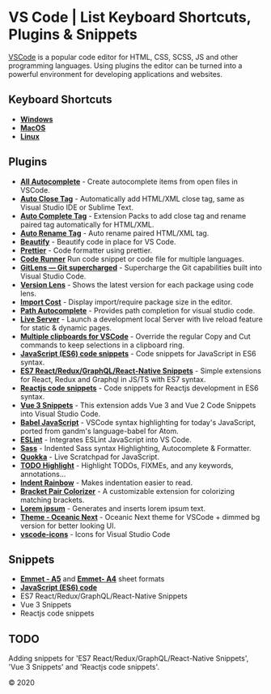 # VS Code | List Keyboard Shortcuts, Plugins & Snippets

[VSCode] is a popular code editor for HTML, CSS, SCSS, JS and other programming languages.
Using plugins the editor can be turned into a powerful environment for developing applications and websites.

## Keyboard Shortcuts
* **[Windows]**
* **[MacOS]**
* **[Linux]**

[Windows]: https://github.com/GrafSoul/vscode-plugins/blob/master/doc/keyboard-shortcuts-windows.pdf
[MacOS]: https://github.com/GrafSoul/vscode-plugins/blob/master/doc/keyboard-shortcuts-macos.pdf
[Linux]: https://github.com/GrafSoul/vscode-plugins/blob/master/doc/keyboard-shortcuts-linux.pdf

## Plugins
* **[All Autocomplete]** - Create autocomplete items from open files in VSCode.
* **[Auto Close Tag]** - Automatically add HTML/XML close tag, same as Visual Studio IDE or Sublime Text.
* **[Auto Complete Tag]** - Extension Packs to add close tag and rename paired tag automatically for HTML/XML.
* **[Auto Rename Tag]** - Auto rename paired HTML/XML tag.
* **[Beautify]** - Beautify code in place for VS Code.
* **[Prettier]** - Code formatter using prettier.
* **[Code Runner]** Run code snippet or code file for multiple languages.
* **[GitLens — Git supercharged]** - Supercharge the Git capabilities built into Visual Studio Code.
* **[Version Lens]** - Shows the latest version for each package using code lens.
* **[Import Cost]** - Display import/require package size in the editor.
* **[Path Autocomplete]** - Provides path completion for visual studio code.
* **[Live Server]** - Launch a development local Server with live reload feature for static & dynamic pages.
* **[Multiple clipboards for VSCode]** - Override the regular Copy and Cut commands to keep selections in a clipboard ring.
* **[JavaScript (ES6) code snippets]** - Code snippets for JavaScript in ES6 syntax.
* **[ES7 React/Redux/GraphQL/React-Native Snippets]** - Simple extensions for React, Redux and Graphql in JS/TS with ES7 syntax.
* **[Reactjs code snippets]** - Code snippets for Reactjs development in ES6 syntax.
* **[Vue 3 Snippets]** - This extension adds Vue 3 and Vue 2 Code Snippets into Visual Studio Code.
* **[Babel JavaScript]** - VSCode syntax highlighting for today's JavaScript, ported from gandm's language-babel for Atom.
* **[ESLint]** - Integrates ESLint JavaScript into VS Code.
* **[Sass]** - Indented Sass syntax Highlighting, Autocomplete & Formatter.
* **[Quokka]** - Live Scratchpad for JavaScript.
* **[TODO Highlight]** - Highlight TODOs, FIXMEs, and any keywords, annotations...
* **[Indent Rainbow]** - Makes indentation easier to read.
* **[Bracket Pair Colorizer]** - A customizable extension for colorizing matching brackets.
* **[Lorem ipsum]** - Generates and inserts lorem ipsum text.
* **[Theme - Oceanic Next]** - Oceanic Next theme for VSCode + dimmed bg version for better looking UI.
* **[vscode-icons]** - Icons for Visual Studio Code

[VSCode]: https://code.visualstudio.com/
[All Autocomplete]: https://marketplace.visualstudio.com/items?itemName=Atishay-Jain.All-Autocomplete
[Auto Close Tag]: https://marketplace.visualstudio.com/items?itemName=formulahendry.auto-close-tag
[Auto Complete Tag]: https://marketplace.visualstudio.com/items?itemName=formulahendry.auto-close-tag
[Auto Rename Tag]: https://marketplace.visualstudio.com/items?itemName=formulahendry.auto-rename-tag
[Beautify]: https://marketplace.visualstudio.com/items?itemName=HookyQR.beautify
[Prettier]: https://marketplace.visualstudio.com/items?itemName=esbenp.prettier-vscode
[Code Runner]: https://marketplace.visualstudio.com/items?itemName=formulahendry.code-runner
[GitLens — Git supercharged]: https://marketplace.visualstudio.com/items?itemName=eamodio.gitlens
[Version Lens]: https://marketplace.visualstudio.com/items?itemName=pflannery.vscode-versionlens&wt.mc_id=vscode-versionlens-github-vscode-contrib
[Import Cost]: https://marketplace.visualstudio.com/items?itemName=wix.vscode-import-cost
[Path Autocomplete]: https://marketplace.visualstudio.com/items?itemName=christian-kohler.path-intellisense
[Live Server]: https://marketplace.visualstudio.com/items?itemName=ritwickdey.LiveServer
[Multiple clipboards for VSCode]: https://github.com/stef-levesque/vscode-multiclip
[JavaScript (ES6) code snippets]: https://marketplace.visualstudio.com/items?itemName=xabikos.JavaScriptSnippets
[ES7 React/Redux/GraphQL/React-Native Snippets]: https://marketplace.visualstudio.com/items?itemName=dsznajder.es7-react-js-snippets
[Reactjs code snippets]: https://marketplace.visualstudio.com/items?itemName=xabikos.ReactSnippets
[Vue 3 Snippets]: https://marketplace.visualstudio.com/items?itemName=Wscats.vue
[Babel JavaScript]: https://marketplace.visualstudio.com/items?itemName=mgmcdermott.vscode-language-babel
[ESLint]: https://marketplace.visualstudio.com/items?itemName=dbaeumer.vscode-eslint
[Sass]: https://marketplace.visualstudio.com/items?itemName=Syler.sass-indented
[Quokka]: https://marketplace.visualstudio.com/items?itemName=WallabyJs.quokka-vscode
[TODO Highlight]: https://marketplace.visualstudio.com/items?itemName=wayou.vscode-todo-highlight
[Indent Rainbow]: https://marketplace.visualstudio.com/items?itemName=oderwat.indent-rainbow
[Bracket Pair Colorizer]: https://marketplace.visualstudio.com/items?itemName=CoenraadS.bracket-pair-colorizer
[Lorem ipsum]: https://marketplace.visualstudio.com/items?itemName=Tyriar.lorem-ipsum
[Theme - Oceanic Next]: https://marketplace.visualstudio.com/items?itemName=naumovs.theme-oceanicnext
[vscode-icons]: https://marketplace.visualstudio.com/items?itemName=vscode-icons-team.vscode-icons

## Snippets
* **[Emmet - A5]** and **[Emmet- A4]** sheet formats 
* **[JavaScript (ES6) code]**
* ES7 React/Redux/GraphQL/React-Native Snippets
* Vue 3 Snippets
* Reactjs code snippets

[Emmet - A5]: https://github.com/GrafSoul/vscode-plugins/blob/master/doc/keyboard-shortcuts-emmet-a5.pdf
[Emmet- A4]: https://github.com/GrafSoul/vscode-plugins/blob/master/doc/keyboard-shortcuts-emmet-a4.pdf
[JavaScript (ES6) code]: https://github.com/GrafSoul/vscode-plugins/blob/master/doc/keyboard-shortcuts-es6.pdf

## TODO
Adding snippets for 'ES7 React/Redux/GraphQL/React-Native Snippets', 'Vue 3 Snippets' 
and 'Reactjs code snippets'.

© 2020


